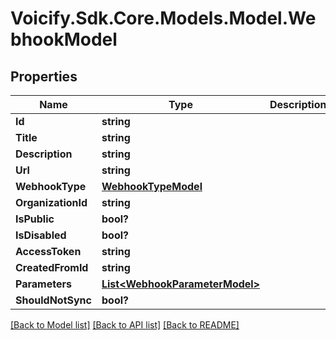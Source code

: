 # Voicify.Sdk.Core.Models.Model.WebhookModel
## Properties

Name | Type | Description | Notes
------------ | ------------- | ------------- | -------------
**Id** | **string** |  | [optional] 
**Title** | **string** |  | [optional] 
**Description** | **string** |  | [optional] 
**Url** | **string** |  | [optional] 
**WebhookType** | [**WebhookTypeModel**](WebhookTypeModel.md) |  | [optional] 
**OrganizationId** | **string** |  | [optional] 
**IsPublic** | **bool?** |  | [optional] 
**IsDisabled** | **bool?** |  | [optional] 
**AccessToken** | **string** |  | [optional] 
**CreatedFromId** | **string** |  | [optional] 
**Parameters** | [**List&lt;WebhookParameterModel&gt;**](WebhookParameterModel.md) |  | [optional] 
**ShouldNotSync** | **bool?** |  | [optional] 

[[Back to Model list]](../README.md#documentation-for-models) [[Back to API list]](../README.md#documentation-for-api-endpoints) [[Back to README]](../README.md)

